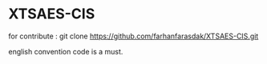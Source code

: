 # XTSAES-CIS

for contribute :
git clone https://github.com/farhanfarasdak/XTSAES-CIS.git

english convention code is a must.